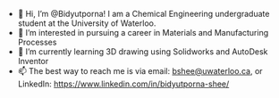 - 👋 Hi, I’m @Bidyutporna! I am a Chemical Engineering undergraduate student at the University of Waterloo.
- 👀 I’m interested in pursuing a career in Materials and Manufacturing Processes
- 🌱 I’m currently learning 3D drawing using Solidworks and AutoDesk Inventor
- 📫 The best way to reach me is via email: bshee@uwaterloo.ca, or LinkedIn: https://www.linkedin.com/in/bidyutporna-shee/

<!---
Bidyutporna/Bidyutporna is a ✨ special ✨ repository because its `README.md` (this file) appears on your GitHub profile.
You can click the Preview link to take a look at your changes.
--->
